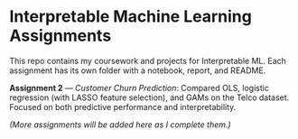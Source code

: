 # Interpretable Machine Learning Assignments  

This repo contains my coursework and projects for Interpretable ML. Each assignment has its own folder with a notebook, report, and README.  

**Assignment 2** — *Customer Churn Prediction*: Compared OLS, logistic regression (with LASSO feature selection), and GAMs on the Telco dataset. Focused on both predictive performance and interpretability.  

*(More assignments will be added here as I complete them.)*  

